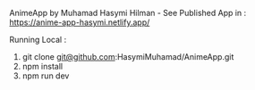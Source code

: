 AnimeApp by Muhamad Hasymi Hilman - 
See Published App in : https://anime-app-hasymi.netlify.app/

Running Local :
1. git clone git@github.com:HasymiMuhamad/AnimeApp.git
2. npm install
3. npm run dev
